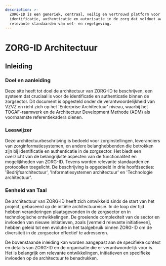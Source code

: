 ```yaml
---
description: >-
  ZORG-ID is een generiek, centraal, veilig en vertrouwd platform voor
  identificatie, authenticatie en autorisatie in de zorg dat voldoet aan alle
  relevante standaarden van wet- en regelgeving.
---
```


# ZORG-ID Architectuur

## Inleiding

### Doel en aanleiding

Deze site heeft tot doel de architectuur van ZORG-ID te beschrijven, een systeem dat cruciaal is voor de identificatie en authenticatie binnen de zorgsector. Dit document is opgesteld onder de verantwoordelijkheid van VZVZ en richt zich op het 'Enterprise Architectuur' niveau, waarbij het TOGAF-raamwerk en de Architectuur Development Methode (ADM) als voornaamste referentiekaders dienen.

### Leeswijzer

Deze architectuurbeschrijving is bedoeld voor zorginstellingen, leveranciers van zorginformatiesystemen, en andere belanghebbenden die betrokken zijn bij identificatie en authenticatie in de zorgsector. Het biedt een overzicht van de belangrijkste aspecten van de functionaliteit en mogelijkheden van ZORG-ID. Tevens worden relevante standaarden en protocollen toegelicht. De beschrijving is opgedeeld in drie hoofdsecties: 'Bedrijfsarchitectuur', 'Informatiesystemen architectuur' en 'Technologie architectuur'.

### Eenheid van Taal

De architectuur van ZORG-ID heeft zich ontwikkeld sinds de start van het project, gebaseerd op de initiële architectuurvisie. In de loop der tijd hebben veranderingen plaatsgevonden in de zorgsector en in technologische ontwikkelingen. De groeiende complexiteit van de sector en invloeden van nieuwe initiatieven, zoals \[vermeld relevante initiatieven], hebben geleid tot een evolutie in het taalgebruik binnen ZORG-ID om de diversiteit in de zorgsector effectief te adresseren.

De bovenstaande inleiding kan worden aangepast aan de specifieke context en details van ZORG-ID en de organisatie die er verantwoordelijk voor is. Het is belangrijk om relevante ontwikkelingen, initiatieven en specifieke invloeden op de architectuur te benadrukken.
